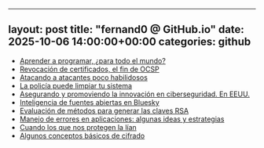 
---
layout: post
title:  "fernand0 @ GitHub.io"
date:   2025-10-06 14:00:00+00:00
categories: github
---
*  [Aprender a programar, ¿para todo el mundo?](http://fernand0.github.io//seras-bueno-programacion/)
*  [Revocación de certificados, el fin de OCSP](http://fernand0.github.io//certificados-ocsp-cifrado-web/)
*  [Atacando a atacantes poco habilidosos](http://fernand0.github.io//ataque-script-kiddies/)
*  [La policía puede limpiar tu sistema](http://fernand0.github.io//fbi-reparando-errores/)
*  [Asegurando y promoviendo la innovación en ciberseguridad. En EEUU.](http://fernand0.github.io//orden-fortalezimiento-ciberseguridad/)
*  [Inteligencia de fuentes abiertas en Bluesky](http://fernand0.github.io//osint-inteligencia-bluesky/)
*  [Evaluación de métodos para generar las claves RSA](http://fernand0.github.io//claves-RSA/)
*  [Manejo de errores en aplicaciones: algunas ideas y estrategias](http://fernand0.github.io//manejo-errores-python/)
*  [Cuando los que nos protegen la lían](http://fernand0.github.io//protegerse-ataques/)
*  [Algunos conceptos básicos de cifrado](http://fernand0.github.io//cifrado-ideas-principales/)
